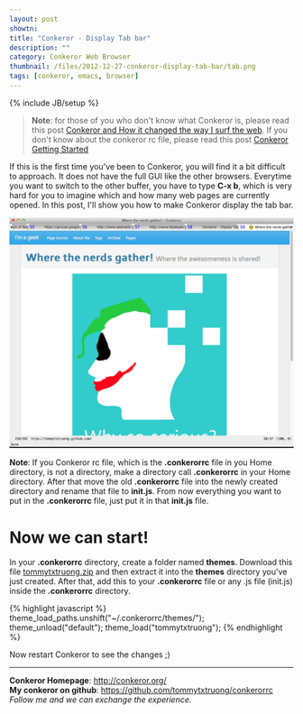 ```yaml
---
layout: post
showtn: 
title: "Conkeror - Display Tab bar"
description: ""
category: Conkeror Web Browser
thumbnail: /files/2012-12-27-conkeror-display-tab-bar/tab.png
tags: [conkeror, emacs, browser]
---
```

{% include JB/setup %}

> **Note**: for those of you who don't know what Conkeror is, please read this
> post
> [Conkeror and How it changed the way I surf the web](/2012/12/24/conkeror-and-how-it-changed-the-way-i-surf-the-web/).
> If you don't know about the conkeror rc file, please read this post
> [Conkeror Getting Started](/2012/12/25/conkeror---getting-started---part-2/)

If this is the first time you've been to Conkeror, you will find it a bit
difficult to approach. It does not have the full GUI like the other browsers.
Everytime you want to switch to the other buffer, you have to type **C-x b**,
which is very hard for you to imagine which and how many web pages are currently
opened. In this post, I'll show you how to make Conkeror display the tab bar.

![Conkeror Tab bar](/files/2012-12-27-conkeror-display-tab-bar/tab.png)

<!-- more -->

**Note**: If you Conkeror rc file, which is the **.conkerorrc** file in you Home
directory, is not a directory, make a directory call **.conkerorrc** in your
Home directory. After that move the old **.conkerorrc** file into the newly
created directory and rename that file to **init.js**. From now everything you
want to put in the **.conkerorrc** file, just put it in that **init.js** file.

# Now we can start!

In your **.conkerorrc** directory, create a folder named **themes**. Download
this file
[tommytxtruong.zip](/files/2012-12-27-conkeror-display-tab-bar/tommytxtruong.zip)
and then extract it into the **themes** directory you've just created. After
that, add this to your **.conkerorrc** file or any .js file (init.js) inside the
**.conkerorrc** directory.

{% highlight javascript %}
theme_load_paths.unshift("~/.conkerorrc/themes/");
theme_unload("default");
theme_load("tommytxtruong");
{% endhighlight %}

Now restart Conkeror to see the changes ;)

-----

**Conkeror Homepage**: <http://conkeror.org/>  
**My conkeror on github**: <https://github.com/tommytxtruong/conkerorrc>  
*Follow me and we can exchange the experience.*  

